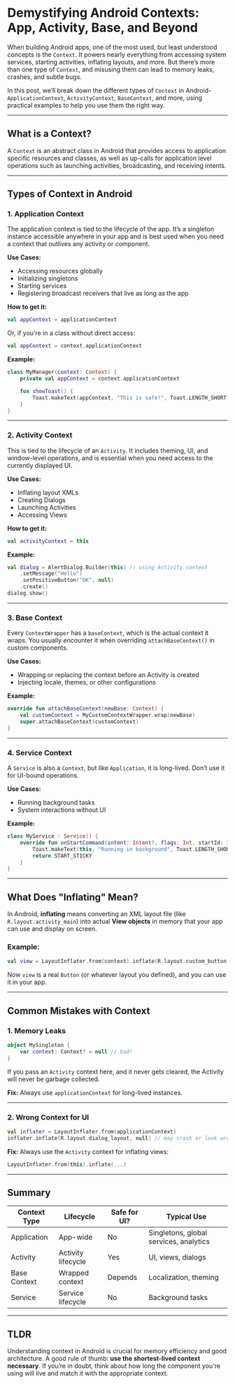 # Demystifying Android Contexts: App, Activity, Base, and Beyond

When building Android apps, one of the most used, but least understood concepts is the `Context`. It powers nearly everything from accessing system services, starting activities, inflating layouts, and more. But there’s more than one type of `Context`, and misusing them can lead to memory leaks, crashes, and subtle bugs.

In this post, we’ll break down the different types of `Context` in Android-`ApplicationContext`, `ActivityContext`, `BaseContext`, and more, using practical examples to help you use them the right way.

---

## What is a Context?

A `Context` is an abstract class in Android that provides access to application specific resources and classes, as well as up-calls for application level operations such as launching activities, broadcasting, and receiving intents.

---

## Types of Context in Android

### 1. **Application Context**

The application context is tied to the lifecycle of the app. It’s a singleton instance accessible anywhere in your app and is best used when you need a context that outlives any activity or component.

**Use Cases:**

- Accessing resources globally
- Initializing singletons
- Starting services
- Registering broadcast receivers that live as long as the app

**How to get it:**

```kotlin
val appContext = applicationContext
```

Or, if you're in a class without direct access:

```kotlin
val appContext = context.applicationContext
```

**Example:**

```kotlin
class MyManager(context: Context) {
    private val appContext = context.applicationContext

    fun showToast() {
        Toast.makeText(appContext, "This is safe!", Toast.LENGTH_SHORT).show()
    }
}
```

---

### 2. **Activity Context**

This is tied to the lifecycle of an `Activity`. It includes theming, UI, and window-level operations, and is essential when you need access to the currently displayed UI.

**Use Cases:**

- Inflating layout XMLs
- Creating Dialogs
- Launching Activities
- Accessing Views

**How to get it:**

```kotlin
val activityContext = this
```

**Example:**

```kotlin
val dialog = AlertDialog.Builder(this) // using Activity context
    .setMessage("Hello")
    .setPositiveButton("OK", null)
    .create()
dialog.show()
```

---

### 3. **Base Context**

Every `ContextWrapper` has a `baseContext`, which is the actual context it wraps. You usually encounter it when overriding `attachBaseContext()` in custom components.

**Use Cases:**

- Wrapping or replacing the context before an Activity is created
- Injecting locale, themes, or other configurations

**Example:**

```kotlin
override fun attachBaseContext(newBase: Context) {
    val customContext = MyCustomContextWrapper.wrap(newBase)
    super.attachBaseContext(customContext)
}
```

---

### 4. **Service Context**

A `Service` is also a `Context`, but like `Application`, it is long-lived. Don’t use it for UI-bound operations.

**Use Cases:**

- Running background tasks
- System interactions without UI

**Example:**

```kotlin
class MyService : Service() {
    override fun onStartCommand(intent: Intent?, flags: Int, startId: Int): Int {
        Toast.makeText(this, "Running in background", Toast.LENGTH_SHORT).show()
        return START_STICKY
    }
}
```

---

## What Does "Inflating" Mean?

In Android, **inflating** means converting an XML layout file (like `R.layout.activity_main`) into actual **View objects** in memory that your app can use and display on screen.

### Example:

```kotlin
val view = LayoutInflater.from(context).inflate(R.layout.custom_button, parent, false)
```

Now `view` is a real `Button` (or whatever layout you defined), and you can use it in your app.

---

## Common Mistakes with Context

### 1. **Memory Leaks**

```kotlin
object MySingleton {
    var context: Context? = null // bad!
}
```

If you pass an `Activity` context here, and it never gets cleared, the Activity will never be garbage collected.

**Fix:** Always use `applicationContext` for long-lived instances.

---

### 2. **Wrong Context for UI**

```kotlin
val inflater = LayoutInflater.from(applicationContext)
inflater.inflate(R.layout.dialog_layout, null) // may crash or look wrong
```

**Fix:** Always use the `Activity` context for inflating views:

```kotlin
LayoutInflater.from(this).inflate(...)
```

---

## Summary

| Context Type | Lifecycle          | Safe for UI? | Typical Use                            |
| ------------ | ------------------ | ------------ | -------------------------------------- |
| Application  | App-wide           | No           | Singletons, global services, analytics |
| Activity     | Activity lifecycle | Yes          | UI, views, dialogs                     |
| Base Context | Wrapped context    | Depends      | Localization, theming                  |
| Service      | Service lifecycle  | No           | Background tasks                       |

---

## TLDR

Understanding context in Android is crucial for memory efficiency and good architecture. A good rule of thumb: **use the shortest-lived context necessary**. If you’re in doubt, think about how long the component you're using will live and match it with the appropriate context.
